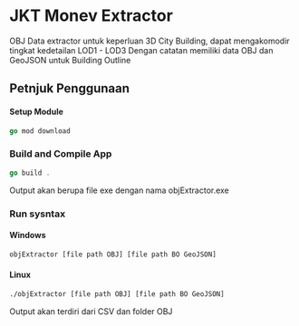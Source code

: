 # JKT Monev Extractor

OBJ Data extractor untuk keperluan 3D City Building, dapat mengakomodir tingkat kedetailan LOD1 - LOD3
Dengan catatan memiliki data OBJ dan GeoJSON untuk Building Outline
## Petnjuk Penggunaan
#### Setup Module 
```go
go mod download
```
### Build and Compile App
```go
go build .
```
Output akan berupa file exe dengan nama objExtractor.exe
### Run sysntax
#### Windows
```bash
objExtractor [file path OBJ] [file path BO GeoJSON]
```
#### Linux
```bash
./objExtractor [file path OBJ] [file path BO GeoJSON]
```

Output akan terdiri dari CSV dan folder OBJ
